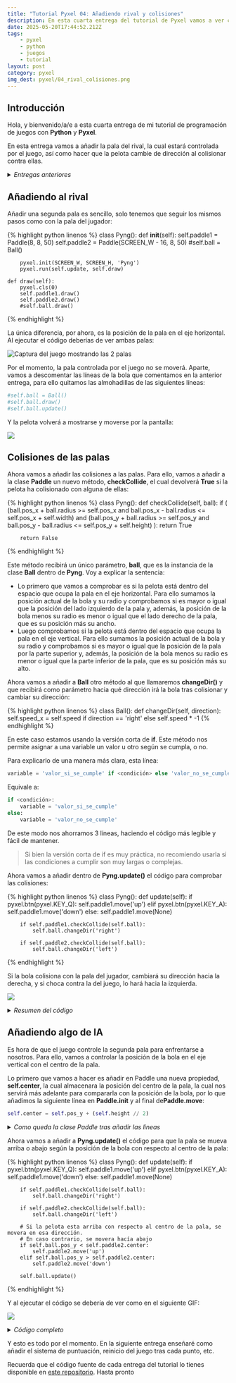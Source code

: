 ```yaml
---
title: "Tutorial Pyxel 04: Añadiendo rival y colisiones"
description: En esta cuarta entrega del tutorial de Pyxel vamos a ver como añadir la pala del rival y que la pelota colisione con ambas
date: 2025-05-20T17:44:52.212Z
tags:
    - pyxel
    - python
    - juegos
    - tutorial
layout: post
category: pyxel
img_dest: pyxel/04_rival_colisiones.png
---
```

## Introducción

Hola, y bienvenido/a/e a esta cuarta entrega de mi tutorial de programación de juegos con **Python** y **Pyxel**.

En esta entrega vamos a añadir la pala del rival, la cual estará controlada por el juego, así como hacer que la pelota cambie de dirección al colisionar contra ellas.

<details>
    <summary><em>Entregas anteriores</em></summary>
    <ul>
        <li>
            <a href="{% link _posts/2025-03-04-tutorial-pyxel-01-introduccion.md %}">01 - Introducción</a>
        </li>
        <li>
            <a href="{% link _posts/2025-04-15-tutorial-pyxel-02-la-pelota.md %}">02 - Moviendo la pelota</a>
        </li>
        <li>
            <a href="{% link _posts/2025-04-24-tutorial-pyxel-03-las-raquetas.md %}">03 - Añadiendo las palas</a>
        </li>
    </ul>
</details>

## Añadiendo al rival

Añadir una segunda pala es sencillo, solo tenemos que seguir los mismos pasos como con la pala del jugador:

{% highlight python linenos %}
class Pyng():
    def __init__(self):
        self.paddle1 = Paddle(8, 8, 50)
        self.paddle2 = Paddle(SCREEN_W - 16, 8, 50)
        #self.ball = Ball()

        pyxel.init(SCREEN_W, SCREEN_H, 'Pyng')
        pyxel.run(self.update, self.draw)

    def draw(self):
        pyxel.cls(0)
        self.paddle1.draw()
        self.paddle2.draw()
        #self.ball.draw()
{% endhighlight %}

La única diferencia, por ahora, es la posición de la pala en el eje horizontal. Al ejecutar el código deberías de ver ambas palas:

![Captura del juego mostrando las 2 palas](/img//tuto_pyxel/04_01_segunda_pala.png)

Por el momento, la pala controlada por el juego no se moverá. Aparte, vamos a descomentar las líneas de la bola que comentamos en la anterior entrega, para ello quitamos las almohadillas de las siguientes líneas:

```python
#self.ball = Ball()
#self.ball.draw()
#self.ball.update()
```

Y la pelota volverá a mostrarse y moverse por la pantalla:

![](/img/tuto_pyxel/04_02_palas_y_pelota.gif)

## Colisiones de las palas

Ahora vamos a añadir las colisiones a las palas. Para ello, vamos a añadir a la clase **Paddle** un nuevo método, **checkCollide**, el cual devolverá **True** si la pelota ha colisionado con alguna de ellas:

{% highlight python linenos %}
class Pyng():
    def checkCollide(self, ball):
        if (
            (ball.pos_x + ball.radius >= self.pos_x and ball.pos_x - ball.radius <= self.pos_x + self.width) and
            (ball.pos_y + ball.radius >= self.pos_y and ball.pos_y - ball.radius <= self.pos_y + self.height)
        ):
            return True
        
        return False
{% endhighlight %}

Este método recibirá un único parámetro, **ball**, que es la instancia de la clase **Ball** dentro de **Pyng**. Voy a explicar la sentencia:

* Lo primero que vamos a comprobar es si la pelota está dentro del espacio que ocupa la pala en el eje horizontal. Para ello sumamos la posición actual de la bola y su radio y comprobamos si es mayor o igual que la posición del lado izquierdo de la pala y, además, la posición de la bola menos su radio es menor o igual que el lado derecho de la pala, que es su posición más su ancho.
* Luego comprobamos si la pelota está dentro del espacio que ocupa la pala en el eje vertical. Para ello sumamos la posición actual de la bola y su radio y comprobamos si es mayor o igual que la posición de la pala por la parte superior y, además, la posición de la bola menos su radio es menor o igual que la parte inferior de la pala, que es su posición más su alto.

Ahora vamos a añadir a **Ball** otro método al que llamaremos **changeDir()** y que recibirá como parámetro hacia qué dirección irá la bola tras colisionar y cambiar su dirección:

{% highlight python linenos %}
class Ball():
    def changeDir(self, direction):
        self.speed_x = self.speed if direction == 'right' else self.speed * -1
{% endhighlight %}

En este caso estamos usando la versión corta de **if**. Este método nos permite asignar a una variable un valor u otro según se cumpla, o no.

Para explicarlo de una manera más clara, esta línea:

```python
variable = 'valor_si_se_cumple' if <condición> else 'valor_no_se_cumple'
```

Equivale a:

```python
if <condición>:
    variable = 'valor_si_se_cumple'
else:
    variable = 'valor_no_se_cumple'
```

De este modo nos ahorramos 3 líneas, haciendo el código más legible y fácil de mantener.

> Si bien la versión corta de if es muy práctica, no recomiendo usarla si las condiciones a cumplir son muy largas o complejas.

Ahora vamos a añadir dentro de **Pyng.update()** el código para comprobar las colisiones:

{% highlight python linenos %}
class Pyng():
    def update(self):
        if pyxel.btn(pyxel.KEY_Q):
            self.paddle1.move('up')
        elif pyxel.btn(pyxel.KEY_A):
            self.paddle1.move('down')
        else:
            self.paddle1.move(None)

        if self.paddle1.checkCollide(self.ball):
            self.ball.changeDir('right')

        if self.paddle2.checkCollide(self.ball):
            self.ball.changeDir('left')
{% endhighlight %}

Si la bola colisiona con la pala del jugador, cambiará su dirección hacia la derecha, y si choca contra la del juego, lo hará hacia la izquierda.

![](/img/tuto_pyxel/04_03_colisiones.gif)

<details>
    <summary><em>Resumen del código</em></summary>
    {% highlight python linenos %}

import pyxel
from random import choice


SCREEN_W = 320
SCREEN_H = 240


class Paddle():
    def __init__(self, pos_x, width, height):
        self.pos_x = pos_x
        self.width = width
        self.height = height
        self.pos_y = (SCREEN_H - self.height) // 2
        self.speed = 3
        self.color = 7

    def draw(self):
        pyxel.rect(self.pos_x, self.pos_y, self.width, self.height, self.color)

    def move(self, direction):
        if direction == 'up' and self.pos_y > 0:
            self.pos_y += self.speed * -1
        elif direction == 'down' and self.pos_y + self.height < SCREEN_H:
            self.pos_y += self.speed

    def checkCollide(self, ball):
        if (
            (ball.pos_x + 4 >= self.pos_x and ball.pos_x - 4 <= self.pos_x + self.width) and
            (ball.pos_y + 4 >= self.pos_y and ball.pos_y - 4 <= self.pos_y + self.height)
        ):
            return True
        
        return False

    
class Ball():
    def __init__(self):
        self.pos_x = (SCREEN_W - 2) // 2
        self.pos_y = (SCREEN_H - 2) // 2
        self.speed_x = 0
        self.speed_y = 0
        self.speed = 4
        self.radius = 4
        self.color = 7

    def changeDir(self, direction):
        self.speed_x = self.speed if direction == 'right' else self.speed * -1

    def initMove(self):
        # Inicia el movimiento de la pelota en una dirección aleatoria
        x_move = choice(['left', 'right'])
        if x_move == 'right':
            self.speed_x = self.speed
        else:
            self.speed_x = self.speed * -1

        y_move = choice(['up', 'down'])
        if y_move == 'down':
            self.speed_y = self.speed
        else:
            self.speed_y = self.speed * -1

    def draw(self):
        pyxel.circ(self.pos_x, self.pos_y, self.radius, self.color)

    def update(self):
        if self.pos_y - 6 <= 0:
            self.speed_y = self.speed
        elif self.pos_y + 6 >= SCREEN_H:
            self.speed_y = self.speed * -1

        if self.pos_x - 6 <= 0:
            self.speed_x = self.speed
        elif self.pos_x + 6 >= SCREEN_W:
            self.speed_x = self.speed * -1

        self.pos_x += self.speed_x
        self.pos_y += self.speed_y


class Pyng():
    def __init__(self):
        self.paddle1 = Paddle(8, 8, 50)
        self.paddle2 = Paddle(SCREEN_W - 16, 8, 50)
        self.ball = Ball()
        self.ball.initMove()

        pyxel.init(SCREEN_W, SCREEN_H, 'Pyng')
        pyxel.run(self.update, self.draw)

    def draw(self):
        pyxel.cls(0)
        self.paddle1.draw()
        self.paddle2.draw()
        self.ball.draw()

    def update(self):
        if pyxel.btn(pyxel.KEY_Q):
            self.paddle1.move('up')
        elif pyxel.btn(pyxel.KEY_A):
            self.paddle1.move('down')
        else:
            self.paddle1.move(None)
        
        if self.paddle1.checkCollide(self.ball):
            self.ball.changeDir('right')

        if self.paddle2.checkCollide(self.ball):
            self.ball.changeDir('left')

        self.ball.update()


Pyng()
{% endhighlight %}
</details>

## Añadiendo algo de IA

Es hora de que el juego controle la segunda pala para enfrentarse a nosotros. Para ello, vamos a controlar la posición de la bola en el eje vertical con el centro de la pala.

Lo primero que vamos a hacer es añadir en Paddle una nueva propiedad, **self.center**, la cual almacenara la posición del centro de la pala, la cual nos servirá más adelante para compararla con la posición de la bola, por lo que añadimos la siguiente línea en **Paddle.__init__** y al final de**Paddle.move**:

```python
self.center = self.pos_y + (self.height // 2)
```

<details>
    <summary><em>Como queda la clase Paddle tras añadir las lineas</em></summary>
{% highlight python linenos %}
class Paddle():
    def __init__(self, pos_x, width, height):
        self.pos_x = pos_x
        self.width = width
        self.height = height
        self.pos_y = (SCREEN_H - self.height) // 2
        self.center = self.pos_y + (self.height // 2)
        self.speed = 3
        self.color = 7

    def draw(self):
        pyxel.rect(self.pos_x, self.pos_y, self.width, self.height, self.color)

    def move(self, direction):
        if direction == 'up' and self.pos_y > 0:
            self.pos_y += self.speed * -1
        elif direction == 'down' and self.pos_y + self.height < SCREEN_H:
            self.pos_y += self.speed

        self.center = self.pos_y + (self.height // 2)

    def checkCollide(self, ball):
        if (
            (ball.pos_x + 4 >= self.pos_x and ball.pos_x - 4 <= self.pos_x + self.width) and
            (ball.pos_y + 4 >= self.pos_y and ball.pos_y - 4 <= self.pos_y + self.height)
        ):
            return True
        
        return False
{% endhighlight %}
</details>


Ahora vamos a añadir a **Pyng.update()** el código para que la pala se mueva arriba o abajo según la posición de la bola con respecto al centro de la pala:

{% highlight python linenos %}
class Pyng():
    def update(self):
        if pyxel.btn(pyxel.KEY_Q):
            self.paddle1.move('up')
        elif pyxel.btn(pyxel.KEY_A):
            self.paddle1.move('down')
        else:
            self.paddle1.move(None)

        if self.paddle1.checkCollide(self.ball):
            self.ball.changeDir('right')

        if self.paddle2.checkCollide(self.ball):
            self.ball.changeDir('left')

        # Si la pelota esta arriba con respecto al centro de la pala, se movera en esa dirección.
        # En caso contrario, se movera hacía abajo
        if self.ball.pos_y < self.paddle2.center:
            self.paddle2.move('up')
        elif self.ball.pos_y > self.paddle2.center:
            self.paddle2.move('down')

        self.ball.update()

{% endhighlight %}

Y al ejecutar el código se debería de ver como en el siguiente GIF:

![](/img/tuto_pyxel/04_04_ia.gif)


<details>
    <summary><em>Código completo</em></summary>
{% highlight python linenos %}
import pyxel
from random import choice


SCREEN_W = 320
SCREEN_H = 240


class Paddle():
    def __init__(self, pos_x, width, height):
        self.pos_x = pos_x
        self.width = width
        self.height = height
        self.pos_y = (SCREEN_H - self.height) // 2
        self.center = self.pos_y + (self.height // 2)
        self.speed = 3
        self.color = 7

    def draw(self):
        pyxel.rect(self.pos_x, self.pos_y, self.width, self.height, self.color)

    def move(self, direction):
        if direction == 'up' and self.pos_y > 0:
            self.pos_y += self.speed * -1
        elif direction == 'down' and self.pos_y + self.height < SCREEN_H:
            self.pos_y += self.speed

        self.center = self.pos_y + (self.height // 2)

    def checkCollide(self, ball):
        if (
            (ball.pos_x + 4 >= self.pos_x and ball.pos_x - 4 <= self.pos_x + self.width) and
            (ball.pos_y + 4 >= self.pos_y and ball.pos_y - 4 <= self.pos_y + self.height)
        ):
            return True
        
        return False

    
class Ball():
    def __init__(self):
        self.pos_x = (SCREEN_W - 2) // 2
        self.pos_y = (SCREEN_H - 2) // 2
        self.speed_x = 0
        self.speed_y = 0
        self.speed = 4
        self.radius = 4
        self.color = 7

    def changeDir(self, direction):
        self.speed_x = self.speed if direction == 'right' else self.speed * -1

    def initMove(self):
        x_move = choice(['left', 'right'])
        self.speed_x = self.speed if x_move == 'right' else self.speed * -1

        y_move = choice(['up', 'down'])
        self.speed_y = self.speed if y_move == 'down' else self.speed * -1

    def draw(self):
        pyxel.circ(self.pos_x, self.pos_y, self.radius, self.color)

    def update(self):
        # Comprobamos si la bola choca contra la parte superior o inferior de la pantalla
        if self.pos_y - 6 <= 0:
            self.speed_y = self.speed
        elif self.pos_y + 6 >= SCREEN_H:
            self.speed_y = self.speed * -1

        # Y aquí si choca contra la parte izquierda y derecha
        if self.pos_x - 6 <= 0:
            self.speed_x = self.speed
        elif self.pos_x + 6 >= SCREEN_W:
            self.speed_x = self.speed * -1

        # Y finalmente movemos la bola
        self.pos_x += self.speed_x
        self.pos_y += self.speed_y


class Pyng():
    def __init__(self):
        self.paddle1 = Paddle(8, 8, 48)
        self.paddle2 = Paddle(SCREEN_W - 16, 8, 48)
        self.ball = Ball()
        self.ball.initMove()

        pyxel.init(SCREEN_W, SCREEN_H, 'Pyng')
        pyxel.run(self.update, self.draw)

    def draw(self):
        pyxel.cls(0)
        self.paddle1.draw()
        self.paddle2.draw()
        self.ball.draw()

    def update(self):
        if pyxel.btn(pyxel.KEY_Q):
            self.paddle1.move('up')
        elif pyxel.btn(pyxel.KEY_A):
            self.paddle1.move('down')
        else:
            self.paddle1.move(None)
        
        #if pyxel.btn(pyxel.KEY_SPACE) and self.ball.speed_x == 0:
        #    self.ball.initMove()

        if self.paddle1.checkCollide(self.ball):
            self.ball.changeDir('right')

        if self.paddle2.checkCollide(self.ball):
            self.ball.changeDir('left')

        if self.ball.pos_y < self.paddle2.center:
            self.paddle2.move('up')
        elif self.ball.pos_y > self.paddle2.center:
            self.paddle2.move('down')

        self.ball.update()


Pyng()
{% endhighlight %}
</details>

Y esto es todo por el momento. En la siguiente entrega enseñaré como añadir el sistema de puntuación, reinicio del juego tras cada punto, etc.

Recuerda que el código fuente de cada entrega del tutorial lo tienes disponible en [este repositorio](https://codeberg.org/son_link/tutorial_pyxel). Hasta pronto